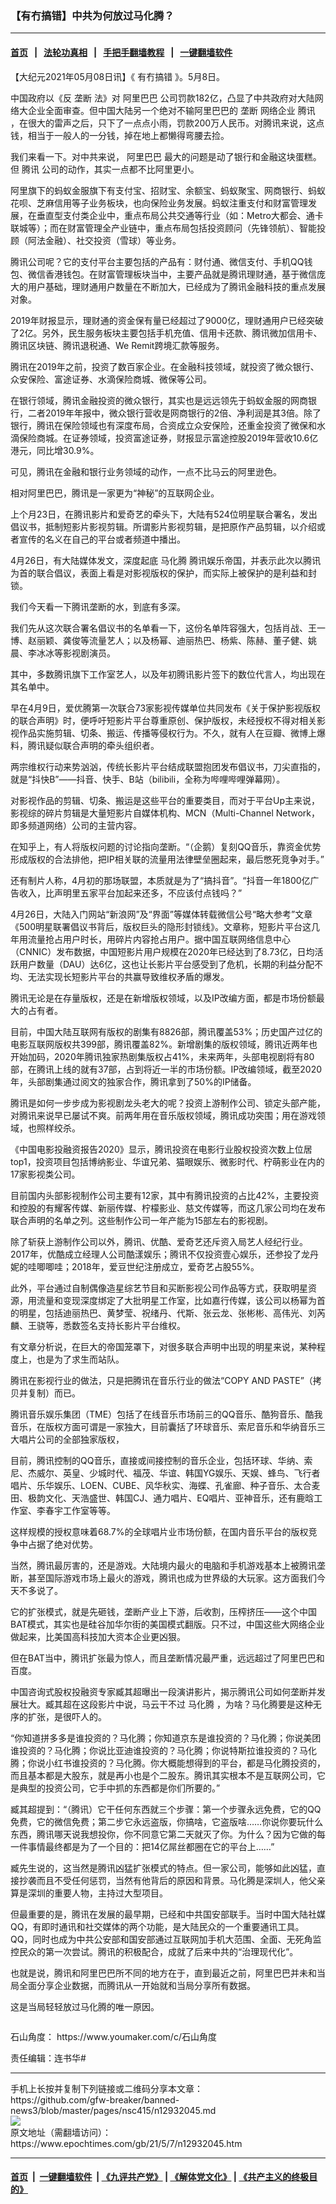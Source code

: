 ### 【有冇搞错】中共为何放过马化腾？
------------------------

#### [首页](https://github.com/gfw-breaker/banned-news3/blob/master/README.md) &nbsp;&nbsp;|&nbsp;&nbsp; [法轮功真相](https://github.com/begood0513/basic/blob/master/README.md)  &nbsp;&nbsp;|&nbsp;&nbsp; [手把手翻墙教程](https://github.com/gfw-breaker/guides/wiki)  &nbsp;&nbsp;|&nbsp;&nbsp; [一键翻墙软件](https://github.com/gfw-breaker/nogfw/blob/master/README.md)  



<div><p>
 【大纪元2021年05月08日讯】《
 <ok href="https://www.epochtimes.com/gb/tag/%E6%9C%89%E5%86%87%E6%90%9E%E9%94%99.html">
  有冇搞错
 </ok>
 》。5月8日。
</p>
<p>
 中国政府以《反
 <ok href="https://www.epochtimes.com/gb/tag/%E5%9E%84%E6%96%AD.html">
  垄断
 </ok>
 法》对
 <ok href="https://www.epochtimes.com/gb/tag/%E9%98%BF%E9%87%8C%E5%B7%B4%E5%B7%B4.html">
  阿里巴巴
 </ok>
 公司罚款182亿，凸显了中共政府对大陆网络大企业全面审查。但中国大陆另一个绝对不输阿里巴巴的
 <ok href="https://www.epochtimes.com/gb/tag/%E5%9E%84%E6%96%AD.html">
  垄断
 </ok>
 网络企业
 <ok href="https://www.epochtimes.com/gb/tag/%E8%85%BE%E8%AE%AF.html">
  腾讯
 </ok>
 ，在很大的雷声之后，只下了一点点小雨，罚款200万人民币。对腾讯来说，这点钱，相当于一般人的一分钱，掉在地上都懒得弯腰去捡。
</p>
<p>
 我们来看一下。对中共来说，
 <ok href="https://www.epochtimes.com/gb/tag/%E9%98%BF%E9%87%8C%E5%B7%B4%E5%B7%B4.html">
  阿里巴巴
 </ok>
 最大的问题是动了银行和金融这块蛋糕。但
 <ok href="https://www.epochtimes.com/gb/tag/%E8%85%BE%E8%AE%AF.html">
  腾讯
 </ok>
 公司的动作，其实一点都不比阿里更小。
</p>
<p>
 阿里旗下的蚂蚁金服旗下有支付宝、招财宝、余额宝、蚂蚁聚宝、网商银行、蚂蚁花呗、芝麻信用等子业务板块，也向保险业务发展。蚂蚁注重支付和财富管理发展，在垂直型支付类企业中，重点布局公共交通等行业（如：Metro大都会、通卡联城等）；而在财富管理全产业链中，重点布局包括投资顾问（先锋领航）、智能投顾（阿法金融）、社交投资（雪球）等业务。
</p>
<p>
 腾讯公司呢？它的支付平台主要包括的产品有：财付通、微信支付、手机QQ钱包、微信香港钱包。在财富管理板块当中，主要产品就是腾讯理财通，基于微信庞大的用户基础，理财通用户数量在不断加大，已经成为了腾讯金融科技的重点发展对象。
</p>
<p>
 2019年财报显示，理财通的资金保有量已经超过了9000亿，理财通用户已经突破了2亿。另外，民生服务板块主要包括手机充值、信用卡还款、腾讯微加信用卡、腾讯区块链、腾讯退税通、We Remit跨境汇款等服务。
</p>
<p>
 腾讯在2019年之前，投资了数百家企业。在金融科技领域，就投资了微众银行、众安保险、富途证券、水滴保险商城、微保等公司。
</p>
<p>
 在银行领域，腾讯金融投资的微众银行，其实也是远远领先于蚂蚁金服的网商银行，二者2019年年报中，微众银行营收是网商银行的2倍、净利润是其3倍。除了银行，腾讯在保险领域也有深度布局，合资成立众安保险，还重金投资了微保和水滴保险商城。在证券领域，投资富途证券，财报显示富途控股2019年营收10.6亿港元，同比增30.9%。
</p>
<p>
 可见，腾讯在金融和银行业务领域的动作，一点不比马云的阿里逊色。
</p>
<p>
 相对阿里巴巴，腾讯是一家更为“神秘”的互联网企业。
</p>
<p>
</p>
<p>
 上个月23日，在腾讯影片和爱奇艺的牵头下，大陆有524位明星联合署名，发出倡议书，抵制短影片影视剪辑。所谓影片影视剪辑，是把原作产品剪辑，以介绍或者宣传的名义在自己的平台或者频道中播出。
</p>
<p>
 4月26日，有大陆媒体发文，深度起底
 <ok href="https://www.epochtimes.com/gb/tag/%E9%A9%AC%E5%8C%96%E8%85%BE.html">
  马化腾
 </ok>
 腾讯娱乐帝国，并表示此次以腾讯为首的联合倡议，表面上看是对影视版权的保护，而实际上被保护的是利益和封锁。
</p>
<p>
 我们今天看一下腾讯垄断的水，到底有多深。
</p>
<p>
 我们先从这次联合署名倡议书的名单看一下，这份名单阵容强大，包括肖战、王一博、赵丽颖、龚俊等流量艺人；以及杨幂、迪丽热巴、杨紫、陈赫、董子健、姚晨、李冰冰等影视剧演员。
</p>
<p>
 其中，多数腾讯旗下工作室艺人，以及年初腾讯影片签下的数位代言人，均出现在其名单中。
</p>
<p>
 早在4月9日，爱优腾第一次联合73家影视传媒单位共同发布《关于保护影视版权的联合声明》时，便呼吁短影片平台尊重原创、保护版权，未经授权不得对相关影视作品实施剪辑、切条、搬运、传播等侵权行为。不久，就有人在豆瓣、微博上爆料，腾讯疑似联合声明的牵头组织者。
</p>
<p>
 两宗维权行动来势汹汹，传统长影片平台结成联盟抱团发布倡议书，刀尖直指的，就是“抖快B”——抖音、快手、B站（bilibili，全称为哔哩哔哩弹幕网）。
</p>
<p>
 对影视作品的剪辑、切条、搬运是这些平台的重要类目，而对于平台Up主来说，影视综的碎片剪辑是大量短影片自媒体机构、MCN（Multi-Channel Network，即多频道网络）公司的主营内容。
</p>
<p>
 在知乎上，有人将版权问题的讨论指向垄断。“（企鹅）复刻QQ音乐，靠资金优势形成版权的合法排他，把IP相关联的流量用法律壁垒圈起来，最后憋死竞争对手。”
</p>
<p>
 还有制片人称，4月初的那场联盟，本质就是为了“搞抖音”。“抖音一年1800亿广告收入，比声明里五家平台加起来还多，不应该付点钱吗？”
</p>
<p>
 4月26日，大陆入门网站“新浪网”及“界面”等媒体转载微信公号“略大参考”文章《500明星联署倡议书背后，版权巨头的隐形封锁线》。文章称，短影片平台这几年用流量抢占用户时长，用碎片内容抢占用户。据中国互联网络信息中心（CNNIC）发布数据，中国短影片用户规模在2020年已经达到了8.73亿，日均活跃用户数量（DAU）达6亿，这也让长影片平台感受到了危机，长期的利益分配不均、无法实现长短影片平台的共赢导致维权矛盾的爆发。
</p>
<p>
 腾讯无论是在存量版权，还是在新增版权领域，以及IP改编方面，都是市场份额最大的占有者。
</p>
<p>
 目前，中国大陆互联网有版权的剧集有8826部，腾讯覆盖53%；历史国产过亿的电影互联网版权共399部，腾讯覆盖82%。新增剧集的版权领域，腾讯近两年也开始加码，2020年腾讯独家热剧集版权占41%，未来两年，头部电视剧将有80部，在腾讯上线的就有37部，占到将近一半的市场份额。IP改编领域，截至2020年，头部剧集通过阅文的独家合作，腾讯拿到了50%的IP储备。
</p>
<p>
 腾讯是如何一步步成为影视剧龙头老大的呢？投资上游制作公司、锁定头部产能，对腾讯来说早已屡试不爽。前两年用在音乐版权领域，腾讯成功突围；用在游戏领域，也照样绞杀。
</p>
<p>
 《中国电影投融资报告2020》显示，腾讯投资在电影行业股权投资次数上位居top1，投资项目包括博纳影业、华谊兄弟、猫眼娱乐、微影时代、柠萌影业在内的17家影视类公司。
</p>
<p>
 目前国内头部影视制作公司主要有12家，其中有腾讯投资的占比42%，主要投资和控股的有耀客传媒、新丽传媒、柠檬影业、慈文传媒等，而这几家公司均在发布联合声明的名单之列。这些制作公司一年产能为15部左右的影视剧。
</p>
<p>
 除了斩获上游制作公司以外，腾讯、优酷、爱奇艺还斥资入局艺人经纪行业。2017年，优酷成立经理人公司酷漾娱乐；腾讯不仅投资壹心娱乐，还参投了龙丹妮的哇唧唧哇；2018年，爱豆世纪注册成立，爱奇艺占股55%。
</p>
<p>
 此外，平台通过自制偶像造星综艺节目和买断影视公司作品等方式，获取明星资源，用流量和变现深度绑定了大批明星工作室，比如嘉行传媒，该公司以杨幂为首的明星，包括迪丽热巴、黄梦莹、祝绪丹、代斯、张云龙、张彬彬、高伟光、刘芮麟、王骁等，悉数签名支持长影片平台维权。
</p>
<p>
 有文章分析说，在巨大的帝国笼罩下，对很多联合声明中出现的明星来说，某种程度上，也是为了求生而站队。
</p>
<p>
 腾讯在影视行业的做法，只是把腾讯在音乐行业的做法“COPY AND PASTE”（拷贝并复制）而已。
</p>
<p>
 腾讯音乐娱乐集团（TME）包括了在线音乐市场前三的QQ音乐、酷狗音乐、酷我音乐，在版权方面可谓是一家独大，目前囊括了环球音乐、索尼音乐和华纳音乐三大唱片公司的全部独家版权，
</p>
<p>
 目前，腾讯控制的QQ音乐，直接或间接控制的音乐企业，包括环球、华纳、索尼、杰威尔、英皇、少城时代、福茂、华谊、韩国YG娱乐、天娱、蜂鸟、飞行者唱片、乐华娱乐、LOEN、CUBE、风华秋实、海蝶、孔雀廊、种子音乐、太合麦田、极韵文化、天浩盛世、韩国CJ、通力唱片、EQ唱片、亚神音乐，还有鹿晗工作室、李春宇工作室等等。
</p>
<p>
 这样规模的授权意味着68.7%的全球唱片业市场份额，在国内音乐平台的版权竞争中占据了绝对优势。
</p>
<p>
 当然，腾讯最厉害的，还是游戏。大陆境内最火的电脑和手机游戏基本上被腾讯垄断，甚至国际游戏市场上最火的游戏，腾讯也成为世界级的大玩家。这方面我们今天不多说了。
</p>
<p>
 它的扩张模式，就是先砸钱，垄断产业上下游，后收割，压榨挤压——这个中国BAT模式，其实也是硅谷加华尔街的美国模式翻版。只不过，中国这些大网络企业做起来，比美国高科技加大资本企业更凶狠。
</p>
<p>
 但在BAT当中，腾讯扩张最为惊人，而且垄断情况最严重，远远超过了阿里巴巴和百度。
</p>
<p>
 中国咨询式股权投融资专家臧其超曝出一段演讲影片，揭示腾讯公司如何垄断并发展壮大。臧其超在这段影片中说，马云干不过
 <ok href="https://www.epochtimes.com/gb/tag/%E9%A9%AC%E5%8C%96%E8%85%BE.html">
  马化腾
 </ok>
 ，为啥？马化腾要是这种无序的扩张，是很吓人的。
</p>
<p>
 “你知道拼多多是谁投资的？马化腾；你知道京东是谁投资的？马化腾；你说美团谁投资的？马化腾；你说比亚迪谁投资的？马化腾；你说特斯拉谁投资的？马化腾；你说小红书谁投资的？马化腾。你大概能想得到的平台，都是马化腾投资的，而且基本都是大股东，就是再小也是个二股东。腾讯其实根本不是互联网公司，它是典型的投资公司，它手中抓的东西都是你们所要的。”
</p>
<p>
 臧其超提到：“（腾讯）它干任何东西就三个步骤：第一个步骤永远免费，它的QQ免费，它的微信免费；第二步它永远盗版，你搞啥，它盗版啥……你说你要玩什么东西，腾讯哪天说我想投你，你不同意它第二天就灭了你。为什么？因为它做的每一件事情最终都是为了一个目的：把14亿屌丝都圈在它的平台上……”
</p>
<p>
 臧先生说的，这当然是腾讯凶猛扩张模式的特点。但一家公司，能够如此凶猛，直接抄袭而且不受任何惩罚，当然有他背后的原因和背景。马化腾是深圳人，他父亲算是深圳的重要人物，主持过大型项目。
</p>
<p>
 但最重要的是，腾讯在发展的最早期，已经和中共国安部联手。当时中国大陆社媒QQ，有即时通讯和社交媒体的两个功能，是大陆民众的一个重要通讯工具。QQ，同时也成为中共公安部和国安部通过互联网加手机大范围、全面、无死角监控民众的第一次尝试。腾讯的积极配合，成就了后来中共的“治理现代化”。
</p>
<p>
 也就是说，腾讯和阿里巴巴所不同的地方在于，直到最近之前，阿里巴巴并未和当局全面分享企业数据，而腾讯从一开始就和当局分享所有数据。
</p>
<p>
 这是当局轻轻放过马化腾的唯一原因。
</p>
<p>
 <ok href="https://i.epochtimes.com/assets/uploads/2020/06/WhatsApp-Image-2020-02-25-at-7.05.58-AM-5-e1591716028541.jpeg">
  <img alt="" class="aligncenter size-large wp-image-12173417" src="https://i.epochtimes.com/assets/uploads/2020/06/WhatsApp-Image-2020-02-25-at-7.05.58-AM-5-600x337.jpeg"/>
 </ok>
</p>
<p>
 石山角度：
 <ok href="https://www.youmaker.com/channel/80110d39-c1eb-4a1e-b8dc-1959d543de49">
  https://www.youmaker.com/c/石山角度
 </ok>
</p>
<p>
 责任编辑：连书华#
</p>
</div>
<hr/>
手机上长按并复制下列链接或二维码分享本文章：<br/>
https://github.com/gfw-breaker/banned-news3/blob/master/pages/nsc415/n12932045.md <br/>
<a href='https://github.com/gfw-breaker/banned-news3/blob/master/pages/nsc415/n12932045.md'><img src='https://github.com/gfw-breaker/banned-news3/blob/master/pages/nsc415/n12932045.md.png'/></a> <br/>
原文地址（需翻墙访问）：https://www.epochtimes.com/gb/21/5/7/n12932045.htm


------------------------
#### [首页](https://github.com/gfw-breaker/banned-news3/blob/master/README.md) &nbsp;|&nbsp; [一键翻墙软件](https://github.com/gfw-breaker/nogfw/blob/master/README.md) &nbsp;| [《九评共产党》](https://github.com/gfw-breaker/9ping.md/blob/master/README.md#九评之一评共产党是什么) | [《解体党文化》](https://github.com/gfw-breaker/jtdwh.md/blob/master/README.md) | [《共产主义的终极目的》](https://github.com/gfw-breaker/gczydzjmd.md/blob/master/README.md)


<img src='http://gfw-breaker.win/banned-news3/pages/nsc415/n12932045.md' width='0px' height='0px'/>